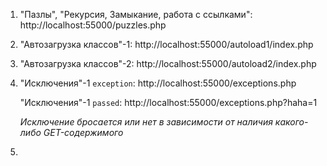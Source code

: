 1. "Пазлы", "Рекурсия, Замыкание, работа с ссылками": http://localhost:55000/puzzles.php
2. "Автозагрузка классов"-1: http://localhost:55000/autoload1/index.php
3. "Автозагрузка классов"-2: http://localhost:55000/autoload2/index.php
4. "Исключения"-1 `exception`: http://localhost:55000/exceptions.php

   "Исключения"-1 `passed`: http://localhost:55000/exceptions.php?haha=1

   _Исключение бросается или нет в зависимости от наличия какого-либо GET-содержимого_
5. 